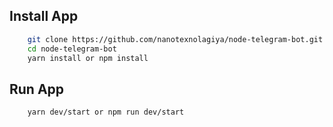 ## Install App
```bash
    git clone https://github.com/nanotexnolagiya/node-telegram-bot.git
    cd node-telegram-bot
    yarn install or npm install
```
## Run App
```bash
    yarn dev/start or npm run dev/start
```